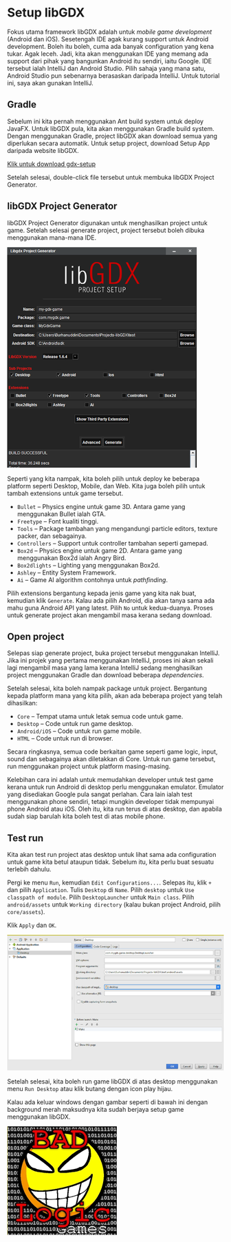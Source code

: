 # Setup libGDX

Fokus utama framework libGDX adalah untuk _mobile game development_
(Android dan iOS). Sesetengah IDE agak kurang support untuk Android
development. Boleh itu boleh, cuma ada banyak configuration yang kena
tukar. Agak leceh. Jadi, kita akan menggunakan IDE yang memang ada
support dari pihak yang bangunkan Android itu sendiri, iaitu Google. IDE
tersebut ialah IntelliJ dan Android Studio. Pilih sahaja yang mana satu,
Android Studio pun sebenarnya berasaskan daripada IntelliJ. Untuk
tutorial ini, saya akan gunakan IntelliJ.

## Gradle

Sebelum ini kita pernah menggunakan Ant build system untuk deploy
JavaFX. Untuk libGDX pula, kita akan menggunakan Gradle build
system. Dengan menggunakan Gradle, project libGDX akan download semua
yang diperlukan secara automatik. Untuk setup project, download Setup
App daripada website libGDX.

[Klik untuk download gdx-setup](https://libgdx.badlogicgames.com/download.html)

Setelah selesai, double-click file tersebut untuk membuka libGDX Project
Generator.

## libGDX Project Generator

libGDX Project Generator digunakan untuk menghasilkan project untuk
game. Setelah selesai generate project, project tersebut boleh dibuka
menggunakan mana-mana IDE.

![Gambar rupa libGDX Project Generator](img/libgdx-project-generator.png)

Seperti yang kita nampak, kita boleh pilih untuk deploy ke beberapa
platform seperti Desktop, Mobile, dan Web. Kita juga boleh pilih untuk
tambah extensions untuk game tersebut.

-   `Bullet` – Physics engine untuk game 3D. Antara game yang menggunakan
Bullet ialah GTA.
-   `Freetype` – Font kualiti tinggi.
-   `Tools` – Package tambahan yang mengandungi particle editors, texture
packer, dan sebagainya.
-   `Controllers` – Support untuk controller tambahan seperti gamepad.
-   `Box2d` – Physics engine untuk game 2D. Antara game yang menggunakan
Box2d ialah Angry Bird.
-   `Box2dlights` – Lighting yang menggunakan Box2d.
-   `Ashley` – Entity System Framework.
-   `Ai` – Game AI algorithm contohnya untuk _pathfinding_.

Pilih extensions bergantung kepada jenis game yang kita nak buat,
kemudian klik `Generate`. Kalau ada pilih Android, dia akan tanya sama
ada mahu guna Android API yang latest. Pilih `No` untuk kedua-duanya.
Proses untuk generate project akan mengambil masa
kerana sedang download.

## Open project

Selepas siap generate project, buka project tersebut menggunakan
IntelliJ. Jika ini projek yang pertama menggunakan IntelliJ, proses ini
akan sekali lagi mengambil masa yang lama kerana IntelliJ sedang
menghasilkan project menggunakan Gradle dan download beberapa
_dependencies_.

Setelah selesai, kita boleh nampak package untuk project. Bergantung
kepada platform mana yang kita pilih, akan ada beberapa project yang
telah dihasilkan:

-   `Core` – Tempat utama untuk letak semua code untuk game.
-   `Desktop` – Code untuk run game desktop.
-   `Android/iOS` – Code untuk run game mobile.
-   `HTML` – Code untuk run di browser.

Secara ringkasnya, semua code berkaitan game seperti game logic, input,
sound dan sebagainya akan diletakkan di Core. Untuk run game tersebut,
run menggunakan project untuk platform masing-masing.

Kelebihan cara ini adalah untuk memudahkan developer untuk test game
kerana untuk run Android di desktop perlu menggunakan emulator. Emulator
yang disediakan Google pula sangat perlahan. Cara lain ialah test
menggunakan phone sendiri, tetapi mungkin developer tidak mempunyai
phone Android atau iOS. Oleh itu, kita run terus di atas desktop, dan
apabila sudah siap barulah kita boleh test di atas mobile phone.

## Test run

Kita akan test run project atas desktop untuk lihat sama ada
configuration untuk game kita betul ataupun tidak. Sebelum itu, kita
perlu buat sesuatu terlebih dahulu.

Pergi ke menu `Run`, kemudian `Edit Configurations...`. Selepas itu, klik
`+` dan pilih `Application`. Tulis `Desktop` di `Name`. Pilih `desktop`
untuk `Use classpath of module`. Pilih `DesktopLauncher` untuk `Main
class`. Pilih `android/assets` untuk `Working directory` (kalau bukan
project Android, pilih `core/assets`).

Klik `Apply` dan `OK`.

![Gambar configuration untuk run libGDX atas desktop](img/config.png)

Setelah selesai, kita boleh run game libGDX di atas desktop menggunakan
menu `Run Desktop` atau klik butang dengan icon play hijau.

Kalau ada keluar windows dengan gambar seperti di bawah ini dengan
background merah maksudnya kita sudah berjaya setup game menggunakan
libGDX.

![Gambar logo badlogicgames](img/logo-badlogicgames.png)
